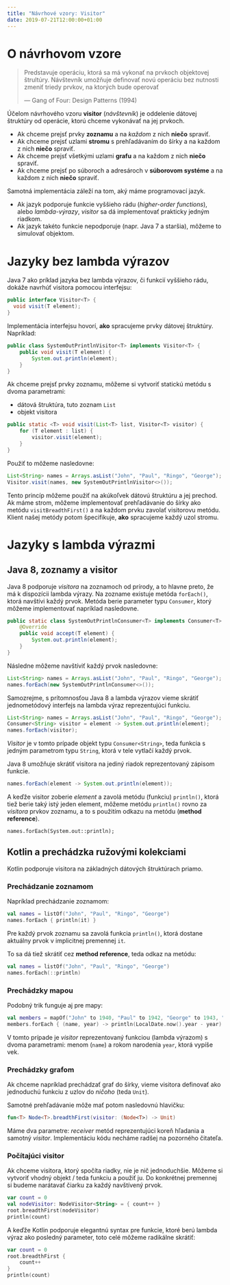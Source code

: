 ```yaml
---
title: "Návrhové vzory: Visitor"
date: 2019-07-21T12:00:00+01:00
---
```


O návrhovom vzore
=================

> Predstavuje operáciu, ktorá sa má vykonať na prvkoch objektovej štrultúry. Návštevník umožňuje definovať novú operáciu bez nutnosti zmeniť triedy prvkov, na ktorých bude operovať
>
> — Gang of Four: Design Patterns (1994)

Účelom návrhového vzoru **visitor** (*návštevník*) je oddelenie dátovej štruktúry od operácie, ktorú chceme vykonávať na jej prvkoch. 

- Ak chceme prejsť prvky **zoznamu** a na *každom* z nich **niečo** spraviť.
- Ak chceme prejsť uzlami **stromu** s prehľadávaním do šírky a na každom z nich **niečo** spraviť.
- Ak chceme prejsť všetkými uzlami **grafu** a na každom z nich **niečo** spraviť.
- Ak chceme prejsť po súboroch a adresároch v **súborovom systéme** a na každom z nich **niečo** spraviť.

Samotná implementácia záleží na tom, aký máme programovací jazyk. 

- Ak jazyk podporuje funkcie vyššieho rádu (*higher-order functions*), alebo *lambda-výrazy*, *visitor* sa dá implementovať prakticky jedným riadkom.
- Ak jazyk takéto funkcie nepodporuje (napr. Java 7 a staršia), môžeme to simulovať objektom.

Jazyky bez lambda výrazov
=========================

Java 7 ako príklad jazyka bez lambda výrazov, či funkcií vyššieho rádu, dokáže navrhúť visitora pomocou interfejsu:

```java
public interface Visitor<T> {
  void visit(T element);
}
```

Implementácia interfejsu hovorí, **ako** spracujeme prvky dátovej štruktúry. Napríklad:

```java
public class SystemOutPrintlnVisitor<T> implements Visitor<T> {
    public void visit(T element) {
        System.out.println(element);
    }
}    
```

Ak chceme prejsť prvky zoznamu, môžeme si vytvoriť statickú metódu s dvoma parametrami:

- dátová štruktúra, tuto zoznam `List`
- objekt visitora

```java
public static <T> void visit(List<T> list, Visitor<T> visitor) {
    for (T element : list) {
        visitor.visit(element);
    }
}
```

Použiť to môžeme nasledovne:

```java
List<String> names = Arrays.asList("John", "Paul", "Ringo", "George");
Visitor.visit(names, new SystemOutPrintlnVisitor<>());
```

Tento princíp môžeme použiť na akúkoľvek dátovú štruktúru a jej prechod. Ak máme strom, môžeme implementovať prehľadávanie do šírky ako metódu `visitBreadthFirst()` a na každom prvku zavolať visitorovu metódu. Klient našej metódy potom špecifikuje, **ako** spracujeme každý uzol stromu.

Jazyky s lambda výrazmi
=======================

Java 8, zoznamy a visitor
-------------------------

Java 8 podporuje *visitora* na zoznamoch od prírody, a to hlavne preto, že má k dispozícii lambda výrazy. Na zozname existuje metóda `forEach()`, ktorá navštívi každý prvok. Metóda berie parameter typu `Consumer`, ktorý môžeme implementovať napríklad nasledovne.

```java
public static class SystemOutPrintlnConsumer<T> implements Consumer<T> {
    @Override
    public void accept(T element) {
        System.out.println(element);
    }
}
```

Následne môžeme navštíviť každý prvok nasledovne:

```java
List<String> names = Arrays.asList("John", "Paul", "Ringo", "George");
names.forEach(new SystemOutPrintlnConsumer<>());
```

Samozrejme, s prítomnosťou Java 8 a lambda výrazov vieme skrátiť jednometódový interfejs na lambda výraz reprezentujúci funkciu.

```java
List<String> names = Arrays.asList("John", "Paul", "Ringo", "George");
Consumer<String> visitor = element -> System.out.println(element);
names.forEach(visitor);
```

*Visitor* je v tomto prípade objekt typu `Consumer<String>`, teda funkcia s jedným parametrom typu `String`, ktorá v tele vytlačí každý prvok.

Java 8 umožňuje skrátiť visitora na jediný riadok reprezentovaný zápisom funkcie.

```java
names.forEach(element -> System.out.println(element));
```

A keďže visitor zoberie *element* a zavolá metódu (funkciu) `println()`, ktorá tiež berie taký istý jeden element, môžeme metódu `println()` rovno za *visitora* prvkov zoznamu, a to s použitím odkazu na metódu (**method reference**).

```
names.forEach(System.out::println);
```

Kotlin a prechádzka ružovými kolekciami
---------------------------------------

Kotlin podporuje visitora na základných dátových štruktúrach priamo. 

### Prechádzanie zoznamom

Napríklad prechádzanie zoznamom:

```kotlin
val names = listOf("John", "Paul", "Ringo", "George")
names.forEach { println(it) }
```

Pre každý prvok zoznamu sa zavolá funkcia `println()`, ktorá dostane aktuálny prvok v implicitnej premennej `it`.

To sa dá tiež skrátiť cez **method reference**, teda odkaz na metódu:

```kotlin
val names = listOf("John", "Paul", "Ringo", "George")
names.forEach(::println)
```

### Prechádzky mapou

Podobný trik funguje aj pre mapy:

```kotlin
val members = mapOf("John" to 1940, "Paul" to 1942, "George" to 1943, "Ringo" to 1940)
members.forEach { (name, year) -> println(LocalDate.now().year - year) }
```

V tomto prípade je *visitor* reprezentovaný funkciou (lambda výrazom) s dvoma parametrami: menom (`name`) a rokom narodenia `year`, ktorá vypíše vek.

### Prechádzky grafom

Ak chceme napríklad prechádzať graf do šírky, vieme visitora definovať ako jednoduchú funkciu z uzlov do *ničoho* (teda `Unit`). 

Samotné prehľadávanie môže mať potom nasledovnú hlavičku:

```kotlin
fun<T> Node<T>.breadthFirst(visitor: (Node<T>) -> Unit)
```

Máme dva parametre: *receiver* metód reprezentujúci koreň hľadania a samotný *visitor*. Implementáciu kódu necháme radšej na pozorného čitateľa.

### Počítajúci visitor

Ak chceme visitora, ktorý spočíta riadky, nie je nič jednoduchšie. Môžeme si vytvoriť vhodný objekt / teda funkciu a použiť ju. Do konkrétnej premennej si budeme narátavať čiarku za každý navštívený prvok.

```kotlin
var count = 0
val nodeVisitor: NodeVisitor<String> = { count++ }
root.breadthFirst(nodeVisitor)
println(count)
```

A keďže Kotlin podporuje elegantnú syntax pre funkcie, ktoré berú lambda výraz ako posledný parameter, toto celé môžeme radikálne skrátiť:

```kotlin
var count = 0
root.breadthFirst {
    count++
}
println(count)
```

